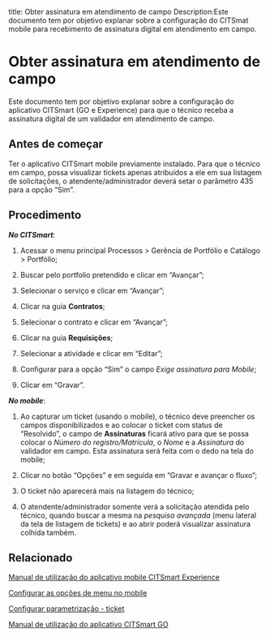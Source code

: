 title: Obter assinatura em atendimento de campo
Description:Este documento tem por objetivo explanar sobre a configuração do CITSmat mobile para recebimento de assinatura digital em atendimento em campo.
# Obter assinatura em atendimento de campo

Este documento tem por objetivo explanar sobre a configuração do aplicativo CITSmart (GO e Experience)
para que o técnico receba a assinatura digital de um validador em atendimento de
campo.

Antes de começar
----------------

Ter o aplicativo CITSmart mobile previamente instalado. Para que o técnico em
campo, possa visualizar tickets apenas atribuídos a ele em sua listagem de
solicitações, o atendente/administrador deverá setar o parâmetro 435 para a
opção “Sim”.

Procedimento
------------

***No CITSmart***:

1.  Acessar o menu principal Processos \> Gerência de Portfólio e Catálogo \>
    Portfólio;

2.  Buscar pelo portfolio pretendido e clicar em “Avançar”;

3.  Selecionar o serviço e clicar em “Avançar”;

4.  Clicar na guia **Contratos**;

5.  Selecionar o contrato e clicar em “Avançar”;

6.  Clicar na guia **Requisições**;

7.  Selecionar a atividade e clicar em “Editar”;

8.  Configurar para a opção “Sim” o campo *Exige assinatura para Mobile*;

9.  Clicar em “Gravar”.


***No mobile***:

1.  Ao capturar um ticket (usando o mobile), o técnico deve preencher os campos
    disponibilizados e ao colocar o ticket com status de “Resolvido”, o campo
    de **Assinaturas** ficará ativo para que se possa colocar o *Número do
    registro/Matrícula*, o *Nome* e a *Assinatura* do validador em campo. Esta assinatura será
    feita com o dedo na tela do mobile;

2.  Clicar no botão “Opções” e em seguida em “Gravar e avançar o fluxo”;

3.  O ticket não aparecerá mais na listagem do técnico;

4.  O atendente/administrador somente verá a solicitação atendida pelo técnico, quando buscar a mesma na *pesquisa avançada* (menu lateral da tela de listagem de tickets) e ao abrir poderá visualizar assinatura colhida também.

Relacionado
----------

[Manual de utilização do aplicativo mobile CITSmart Experience](/pt-br/citsmart-platform-9/additional-features/mobile-and-field-service/apps/citsmart-app.html)

[Configurar as opções de menu no mobile](/pt-br/citsmart-platform-9/additional-features/mobile-and-field-service/configuration/configure-mobile-options.html)

[Configurar parametrização - ticket](/pt-br/citsmart-platform-9/platform-administration/parameters-list/configure-parametrization-ticket.html)

[Manual de utilização do aplicativo CITSmart GO](/pt-br/citsmart-platform-9/additional-features/mobile-and-field-service/apps/citsmart-field-service-manual.html)


<!-- !!! tip "About"

    <b>Product/Version:</b> CITSmart | 9.00 &nbsp;&nbsp;
    <b>Updated:</b>02/20/2019 – Anna Martins

